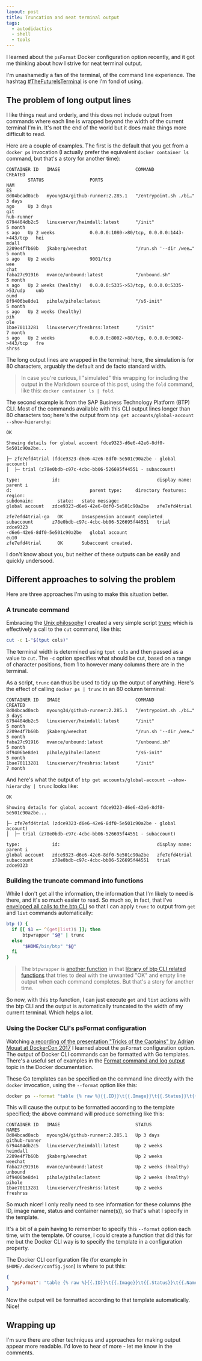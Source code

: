 ```yaml
---
layout: post
title: Truncation and neat terminal output
tags:
  - autodidactics
  - shell
  - tools
---
```

I learned about the `psFormat` Docker configuration option recently, and it got me thinking about how I strive for neat terminal output.
<!--excerpt-->

I'm unashamedly a fan of the terminal, of the command line experience. The hashtag [#TheFutureIsTerminal](https://twitter.com/search?q=%23TheFutureIsTerminal) is one I'm fond of using.

## The problem of long output lines

I like things neat and orderly, and this does not include output from commands where each line is wrapped beyond the width of the current terminal I'm in. It's not the end of the world but it does make things more difficult to read.

Here are a couple of examples. The first is the default that you get from a `docker ps` invocation (I actually prefer the equivalent `docker container ls` command, but that's a story for another time):

```
CONTAINER ID   IMAGE                            COMMAND                  CREATED
        STATUS                 PORTS                                         NAM
ES
8d04bcad0acb   myoung34/github-runner:2.285.1   "/entrypoint.sh ./bi…"   3 days
ago     Up 3 days                                                            git
hub-runner
6794404db2c5   linuxserver/heimdall:latest      "/init"                  5 month
s ago   Up 2 weeks             0.0.0.0:1080->80/tcp, 0.0.0.0:1443->443/tcp   hei
mdall
2209e4f7b60b   jkaberg/weechat                  "/run.sh '--dir /wee…"   5 month
s ago   Up 2 weeks             9001/tcp                                      wee
chat
faba27c91916   mvance/unbound:latest            "/unbound.sh"            5 month
s ago   Up 2 weeks (healthy)   0.0.0.0:5335->53/tcp, 0.0.0.0:5335->53/udp    unb
ound
8f9406be8de1   pihole/pihole:latest             "/s6-init"               5 month
s ago   Up 2 weeks (healthy)                                                 pih
ole
1bae70113281   linuxserver/freshrss:latest      "/init"                  7 month
s ago   Up 2 weeks             0.0.0.0:8002->80/tcp, 0.0.0.0:9002->443/tcp   fre
shrss
```

The long output lines are wrapped in the terminal; here, the simulation is for
80 characters, arguably the default and de facto standard width.

> In case you're curious, I "simulated" this wrapping for including the output
in the Markdown source of this post, using the `fold` command, like this:
`docker container ls | fold`.

The second example is from the SAP Business Technology Platform (BTP) CLI. Most
of the commands available with this CLI output lines longer than 80 characters
too; here's the output from `btp get accounts/global-account --show-hierarchy`:

```
OK

Showing details for global account fdce9323-d6e6-42e6-8df0-5e501c90a2be...

├─ zfe7efd4trial (fdce9323-d6e6-42e6-8df0-5e501c90a2be - global account)
│  ├─ trial (z78e0bdb-c97c-4cbc-bb06-526695f44551 - subaccount)

type:            id:                                    display name:   parent i
d:                             parent type:     directory features:   region:
subdomain:         state:   state message:
global account   zdce9323-d6e6-42e6-8df0-5e501c90a2be   zfe7efd4trial

zfe7efd4trial-ga   OK       Unsuspension account completed
subaccount       z78e0bdb-c97c-4cbc-bb06-526695f44551   trial           zdce9323
-d6e6-42e6-8df0-5e501c90a2be   global account                         eu10
zfe7efd4trial      OK       Subaccount created.
```

I don't know about you, but neither of these outputs can be easily and quickly undersood.

## Different approaches to solving the problem

Here are three approaches I'm using to make this situation better.

### A truncate command

Embracing the [Unix philosophy](https://www.google.com/search?q=site%3Aqmacro.org+%22unix+philosophy%22) I created a very simple script [trunc](https://github.com/qmacro/dotfiles/blob/main/scripts/trunc) which is effectively a call to the `cut` command, like this:

```bash
cut -c 1-"$(tput cols)"
```

The terminal width is determined using `tput cols` and then passed as a value to `cut`. The `-c` option specifies what should be cut, based on a range of character positions, from 1 to however many columns there are in the terminal.

As a script, `trunc` can thus be used to tidy up the output of anything. Here's the effect of calling `docker ps | trunc` in an 80 column terminal:

```
CONTAINER ID   IMAGE                            COMMAND                  CREATED
8d04bcad0acb   myoung34/github-runner:2.285.1   "/entrypoint.sh ./bi…"   3 days
6794404db2c5   linuxserver/heimdall:latest      "/init"                  5 month
2209e4f7b60b   jkaberg/weechat                  "/run.sh '--dir /wee…"   5 month
faba27c91916   mvance/unbound:latest            "/unbound.sh"            5 month
8f9406be8de1   pihole/pihole:latest             "/s6-init"               5 month
1bae70113281   linuxserver/freshrss:latest      "/init"                  7 month
```

And here's what the output of `btp get accounts/global-account --show-hierarchy | trunc` looks like:

```
OK

Showing details for global account fdce9323-d6e6-42e6-8df0-5e501c90a2be...

├─ zfe7efd4trial (zdce9323-d6e6-42e6-8df0-5e501c90a2be - global account)
│  ├─ trial (z78e0bdb-c97c-4cbc-bb06-526695f44551 - subaccount)

type:            id:                                    display name:   parent i
global account   zdce9323-d6e6-42e6-8df0-5e501c90a2be   zfe7efd4trial
subaccount       z78e0bdb-c97c-4cbc-bb06-526695f44551   trial           zdce9323
```

### Building the truncate command into functions

While I don't get all the information, the information that I'm likely to need is there, and it's so much easier to read. So much so, in fact, that I've [enveloped all calls to the btp CLI](https://github.com/qmacro/dotfiles/blob/e9d26da57a8ef161890ab17d6e9abb71fa5ccd1f/bashrc.d/84-sap-btp.sh#L28-L34) so that I can apply `trunc` to output from `get` and `list` commands automatically:

```bash
btp () {
  if [[ $1 =~ ^(get|list)$ ]]; then
      btpwrapper "$@" | trunc
  else
      "$HOME/bin/btp" "$@"
  fi
}
```

> The `btpwrapper` is [another function](https://github.com/qmacro/dotfiles/blob/e9d26da57a8ef161890ab17d6e9abb71fa5ccd1f/bashrc.d/84-sap-btp.sh#L14-L24) in that [library of btp CLI related functions](https://github.com/qmacro/dotfiles/blob/e9d26da57a8ef161890ab17d6e9abb71fa5ccd1f/bashrc.d/84-sap-btp.sh) that tries to deal with the unwanted "OK" and empty line output when each command completes. But that's a story for another time.

So now, with this `btp` function, I can just execute `get` and `list` actions with the btp CLI and the output is automatically truncated to the width of my current terminal. Which helps a lot.

### Using the Docker CLI's psFormat configuration

Watching [a recording of the presentation "Tricks of the Captains" by Adrian Mouat at DockerCon 2017](https://youtu.be/1vgi51f0tCk) I learned about the `psFormat` configuration option. The output of Docker CLI commands can be formatted with Go templates. There's a useful set of examples in the [Format command and log output](https://docs.docker.com/config/formatting/) topic in the Docker documentation.

These Go templates can be specified on the command line directly with the `docker` invocation, using the `--format` option like this:

```bash
docker ps --format "table {% raw %}{{.ID}}\t{{.Image}}\t{{.Status}}\t{{.Names}}{% endraw %}"
```

This will cause the output to be formatted according to the template specified; the above command will produce something like this:

```
CONTAINER ID   IMAGE                            STATUS                 NAMES
8d04bcad0acb   myoung34/github-runner:2.285.1   Up 3 days              github-runner
6794404db2c5   linuxserver/heimdall:latest      Up 2 weeks             heimdall
2209e4f7b60b   jkaberg/weechat                  Up 2 weeks             weechat
faba27c91916   mvance/unbound:latest            Up 2 weeks (healthy)   unbound
8f9406be8de1   pihole/pihole:latest             Up 2 weeks (healthy)   pihole
1bae70113281   linuxserver/freshrss:latest      Up 2 weeks             freshrss

```

So much nicer! I only really need to see information for these columns (the ID, image name, status and container name(s)), so that's what I specify in the template.

It's a bit of a pain having to remember to specify this `--format` option each time, with the template. Of course, I could create a function that did this for me but the Docker CLI way is to specify the template in a configuration property.

The Docker CLI configuration file (for example in `$HOME/.docker/config.json`) is where to put this:

```json
{
  "psFormat": "table {% raw %}{{.ID}}\t{{.Image}}\t{{.Status}}\t{{.Names}}{% endraw %}"
}
```

Now the output will be formatted according to that template automatically. Nice!

## Wrapping up

I'm sure there are other techniques and approaches for making output appear more readable. I'd love to hear of more - let me know in the comments.
